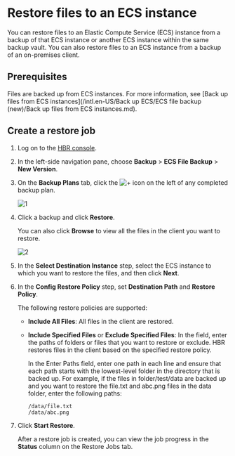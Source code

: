 # Restore files to an ECS instance

You can restore files to an Elastic Compute Service \(ECS\) instance from a backup of that ECS instance or another ECS instance within the same backup vault. You can also restore files to an ECS instance from a backup of an on-premises client.

## Prerequisites

Files are backed up from ECS instances. For more information, see [Back up files from ECS instances](/intl.en-US/Back up ECS/ECS file backup (new)/Back up files from ECS instances.md).

## Create a restore job

1.  Log on to the [HBR console](https://hbr.console.aliyun.com).

2.  In the left-side navigation pane, choose **Backup** \> **ECS File Backup** \> **New Version**.

3.  On the **Backup Plans** tab, click the ![+](https://static-aliyun-doc.oss-cn-hangzhou.aliyuncs.com/assets/img/en-US/1097554061/p172225.jpg) icon on the left of any completed backup plan.

    ![1](https://static-aliyun-doc.oss-cn-hangzhou.aliyuncs.com/assets/img/en-US/1097554061/p172251.jpg)

4.  Click a backup and click **Restore**.

    You can also click **Browse** to view all the files in the client you want to restore.

    ![2](https://static-aliyun-doc.oss-cn-hangzhou.aliyuncs.com/assets/img/en-US/1097554061/p172253.jpg)

5.  In the **Select Destination Instance** step, select the ECS instance to which you want to restore the files, and then click **Next**.

6.  In the **Config Restore Policy** step, set **Destination Path** and **Restore Policy**.

    The following restore policies are supported:

    -   **Include All Files**: All files in the client are restored.
    -   **Include Specified Files** or **Exclude Specified Files**: In the field, enter the paths of folders or files that you want to restore or exclude. HBR restores files in the client based on the specified restore policy.

        In the Enter Paths field, enter one path in each line and ensure that each path starts with the lowest-level folder in the directory that is backed up. For example, if the files in folder/test/data are backed up and you want to restore the file.txt and abc.png files in the data folder, enter the following paths:

        ```
        /data/file.txt
        /data/abc.png
        ```

7.  Click **Start Restore**.

    After a restore job is created, you can view the job progress in the **Status** column on the Restore Jobs tab.


